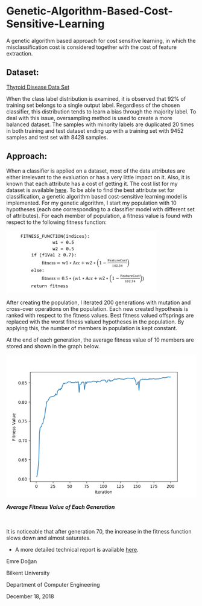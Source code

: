 # Genetic-Algorithm-Based-Cost-Sensitive-Learning
A genetic algorithm based approach for cost sensitive learning, in which the misclassification cost is considered together with the cost of feature extraction.


## Dataset:
[Thyroid Disease Data Set](http://archive.ics.uci.edu/ml/machine-learning-databases/thyroid-disease/)

When the class label distribution is examined, it is observed that 92% of training set belongs to a single output label. Regardless of the chosen classifier, this distribution tends to learn a bias through the majority label. To deal with this issue, oversampling method is used to create a more balanced dataset. The samples with minority labels are duplicated 20 times in both training and test dataset ending up with a training set with 9452 samples and test set with 8428 samples.

## Approach:

When a classifier is applied on a dataset, most of the data attributes are either irrelevant to the evaluation or has a very little impact on it.
Also, it is known that each attribute has a cost of getting it. The cost list for my dataset is available [here](./data/ann-thyroid.cost.txt).
To be able to find the best attribute set for classification, a genetic algorithm based cost-sensitive learning model is implemented.
For my genetic algorithm, I start my population with 10 hypotheses (each one corresponding to a classifier model with different set of attributes). For each member of population, a fitness value is found with respect to the following fitness function:

<img src="./doc/fig/fitness_func.png" width="400">


After creating the population, I iterated 200 generations with mutation and cross-over operations on the population. Each new created hypothesis is ranked with respect to the fitness values. Best fitness valued offsprings are replaced with the worst fitness valued hypotheses in the population. By applying this, the number of members in population is kept constant.


At the end of each generation, the average fitness value of 10 members are stored and shown in the graph below.


<img src="./doc/fig/avg_fitness.png" width="600">

***Average Fitness Value of Each Generation***<br><br><br>



It is noticeable that after generation 70, the increase in the fitness function slows down and almost saturates.  

- A more detailed technical report is available [here](./doc/final_report.pdf).


Emre Doğan

Bilkent University

Department of Computer Engineering

December 18, 2018
